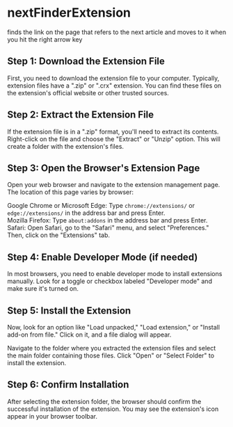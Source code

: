 # nextFinderExtension
finds the link on the page that refers to the next article and moves to it when you hit the right arrow key

## Step 1: Download the Extension File

First, you need to download the extension file to your computer. Typically, extension files have a ".zip" or ".crx" extension. You can find these files on the extension's official website or other trusted sources.

## Step 2: Extract the Extension File

If the extension file is in a ".zip" format, you'll need to extract its contents. Right-click on the file and choose the "Extract" or "Unzip" option. This will create a folder with the extension's files.

## Step 3: Open the Browser's Extension Page

Open your web browser and navigate to the extension management page. The location of this page varies by browser:

Google Chrome or Microsoft Edge: Type `chrome://extensions/` or `edge://extensions/` in the address bar and press Enter.  
Mozilla Firefox: Type `about:addons` in the address bar and press Enter.  
Safari: Open Safari, go to the "Safari" menu, and select "Preferences." Then, click on the "Extensions" tab.  

## Step 4: Enable Developer Mode (if needed)

In most browsers, you need to enable developer mode to install extensions manually. Look for a toggle or checkbox labeled "Developer mode" and make sure it's turned on.

## Step 5: Install the Extension

Now, look for an option like "Load unpacked," "Load extension," or "Install add-on from file." Click on it, and a file dialog will appear.

Navigate to the folder where you extracted the extension files and select the main folder containing those files. Click "Open" or "Select Folder" to install the extension.

## Step 6: Confirm Installation

After selecting the extension folder, the browser should confirm the successful installation of the extension. You may see the extension's icon appear in your browser toolbar.
